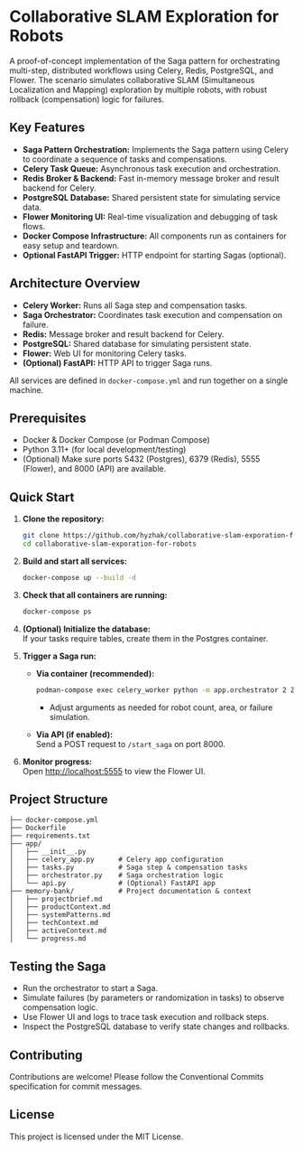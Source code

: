 # Collaborative SLAM Exploration for Robots

A proof-of-concept implementation of the Saga pattern for orchestrating multi-step, distributed workflows using Celery, Redis, PostgreSQL, and Flower. The scenario simulates collaborative SLAM (Simultaneous Localization and Mapping) exploration by multiple robots, with robust rollback (compensation) logic for failures.

## Key Features

- **Saga Pattern Orchestration:** Implements the Saga pattern using Celery to coordinate a sequence of tasks and compensations.
- **Celery Task Queue:** Asynchronous task execution and orchestration.
- **Redis Broker & Backend:** Fast in-memory message broker and result backend for Celery.
- **PostgreSQL Database:** Shared persistent state for simulating service data.
- **Flower Monitoring UI:** Real-time visualization and debugging of task flows.
- **Docker Compose Infrastructure:** All components run as containers for easy setup and teardown.
- **Optional FastAPI Trigger:** HTTP endpoint for starting Sagas (optional).

## Architecture Overview

- **Celery Worker:** Runs all Saga step and compensation tasks.
- **Saga Orchestrator:** Coordinates task execution and compensation on failure.
- **Redis:** Message broker and result backend for Celery.
- **PostgreSQL:** Shared database for simulating persistent state.
- **Flower:** Web UI for monitoring Celery tasks.
- **(Optional) FastAPI:** HTTP API to trigger Saga runs.

All services are defined in `docker-compose.yml` and run together on a single machine.

## Prerequisites

- Docker & Docker Compose (or Podman Compose)
- Python 3.11+ (for local development/testing)
- (Optional) Make sure ports 5432 (Postgres), 6379 (Redis), 5555 (Flower), and 8000 (API) are available.

## Quick Start

1. **Clone the repository:**

   ```bash
   git clone https://github.com/hyzhak/collaborative-slam-exporation-for-robots.git
   cd collaborative-slam-exporation-for-robots
   ```

2. **Build and start all services:**

   ```bash
   docker-compose up --build -d
   ```

3. **Check that all containers are running:**

   ```bash
   docker-compose ps
   ```

4. **(Optional) Initialize the database:**  
   If your tasks require tables, create them in the Postgres container.

5. **Trigger a Saga run:**
   - **Via container (recommended):**

     ```bash
     podman-compose exec celery_worker python -m app.orchestrator 2 ZoneA
     ```

     - Adjust arguments as needed for robot count, area, or failure simulation.

   - **Via API (if enabled):**  
     Send a POST request to `/start_saga` on port 8000.

6. **Monitor progress:**  
   Open [http://localhost:5555](http://localhost:5555) to view the Flower UI.

## Project Structure

```
├── docker-compose.yml
├── Dockerfile
├── requirements.txt
├── app/
│   ├── __init__.py
│   ├── celery_app.py      # Celery app configuration
│   ├── tasks.py           # Saga step & compensation tasks
│   ├── orchestrator.py    # Saga orchestration logic
│   └── api.py             # (Optional) FastAPI app
├── memory-bank/           # Project documentation & context
│   ├── projectbrief.md
│   ├── productContext.md
│   ├── systemPatterns.md
│   ├── techContext.md
│   ├── activeContext.md
│   └── progress.md
```

## Testing the Saga

- Run the orchestrator to start a Saga.
- Simulate failures (by parameters or randomization in tasks) to observe compensation logic.
- Use Flower UI and logs to trace task execution and rollback steps.
- Inspect the PostgreSQL database to verify state changes and rollbacks.

## Contributing

Contributions are welcome! Please follow the Conventional Commits specification for commit messages.

## License

This project is licensed under the MIT License.
